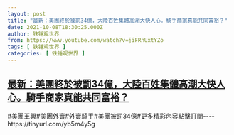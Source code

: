 ```yaml
---
layout: post
title: "最新：美團終於被罰34億，大陸百姓集體高潮大快人心。騎手商家真能共同富裕？"
date: 2021-10-08T18:30:25.000Z
author: 铁锤观世界
from: https://www.youtube.com/watch?v=jiFRnUxtYZo
tags: [ 铁锤观世界 ]
categories: [ 铁锤观世界 ]
---
```

<!--1633717825000-->
[最新：美團終於被罰34億，大陸百姓集體高潮大快人心。騎手商家真能共同富裕？](https://www.youtube.com/watch?v=jiFRnUxtYZo)
------

<div>
#美團王興#美團外賣#外賣騎手#美團被罰34億#更多精彩內容點擊訂閱----https://tinyurl.com/yb5m4y5g
</div>
